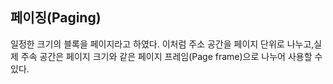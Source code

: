 ## 페이징(Paging)

일정한 크기의 블록을 페이지라고 하였다. 이처럼 주소 공간을 페이지 단위로 나누고,실제 주속 공간은 페이지 크기와 같은 페이지 프레임(Page frame)으로 나누어 사용할 수 있다.

